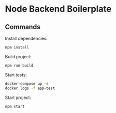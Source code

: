 # Node Backend Boilerplate

## Commands

Install dependencies:

```bash
npm install
```

Build project:

```bash
npm run build
```

Start tests:

```bash
docker-compose up -d
docker logs -f app-test
```

Start project:

```bash
npm start
```
